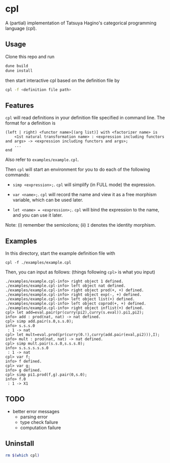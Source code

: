 # cpl
A (partial) implementation of Tatsuya Hagino's categorical programming language (cpl).

## Usage

Clone this repo and run
```sh
dune build
dune install
```
then start interactive cpl based on the definition file by
```sh
cpl -f <definition file path>
```

## Features

`cpl` will read definitions in your definition file specified in command line. The format for a definition is
```
(left | right) <functor name>[(arg list)] with <factorizer name> is
    <1st natural transformation name> : <expression including functors and args> -> <expression including functors and args>;
    ...
end
```

Also refer to `examples/example.cpl`.

Then `cpl` will start an environment for you to do each of the following commands:

- `simp <expression>;`. `cpl` will simplify (in FULL mode) the expression.

- `var <name>;`. `cpl` will record the name and view it as a free morphism variable, which can be used later.

- `let <name> = <expression>;`. `cpl` will bind the expression to the name, and you can use it later.

Note: (i) remember the semicolons; (ii) `I` denotes the identity morphism.

## Examples

In this directory, start the example definition file with
```
cpl -f ./examples/example.cpl
```
Then, you can input as follows: (things following `cpl>` is what you input)
```
./examples/example.cpl-info> right object 1 defined.
./examples/example.cpl-info> left object nat defined.
./examples/example.cpl-info> right object prod(+, +) defined.
./examples/example.cpl-info> right object exp(-, +) defined.
./examples/example.cpl-info> left object list(+) defined.
./examples/example.cpl-info> left object coprod(+, +) defined.
./examples/example.cpl-info> right object inflist(+) defined.
cpl> let add=eval.pair(pr(curry(pi2),curry(s.eval)).pi1,pi2);
info> add : prod(nat, nat) -> nat defined.
cpl> simp add.pair(s.0,s.s.0);
info> s.s.s.0
 : 1 -> nat
cpl> let mult=eval.prod(pr(curry(0.!),curry(add.pair(eval,pi2))),I);
info> mult : prod(nat, nat) -> nat defined.
cpl> simp mult.pair(s.s.0,s.s.s.0);
info> s.s.s.s.s.s.0
 : 1 -> nat
cpl> var f;
info> f defined.
cpl> var g;
info> g defined.
cpl> simp pi1.prod(f,g).pair(0,s.0);
info> f.0
 : 1 -> X1
```

## TODO

- better error messages
    - parsing error
    - type check failure
    - computation failure

## Uninstall

```sh
rm $(which cpl)
```
